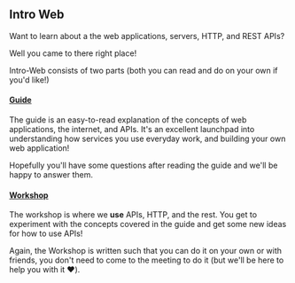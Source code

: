 ## Intro Web

Want to learn about a the web applications, servers, HTTP, and REST APIs?

Well you came to there right place!

Intro-Web consists of two parts (both you can read and do on your own if you'd like!)

#### [Guide](./reference/README.md)

The guide is an easy-to-read explanation of the concepts of web applications, the internet, and APIs. It's an excellent launchpad into understanding how services you use everyday work, and building your own web application!

Hopefully you'll have some questions after reading the guide and we'll be happy to answer them.


#### [Workshop](./workshop/README.md)

The workshop is where we **use** APIs, HTTP, and the rest. You get to experiment with the concepts covered in the guide and get some new ideas for how to use APIs!

Again, the Workshop is written such that you can do it on your own or with friends, you don't need to come to the meeting to do it (but we'll be here to help you with it :heart:).


